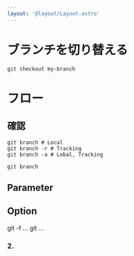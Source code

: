 ```yaml
---
layout: '@layout/Layout.astro'
---
```


# ブランチを切り替える
```shell
git checkout my-branch
```

# フロー
## 確認
```shell
git branch # Local
git branch -r # Tracking
git branch -a # Lobal, Tracking
```

```shell
git branch 
```
## Parameter

## Option
git -f ...
git ...
### 2. 